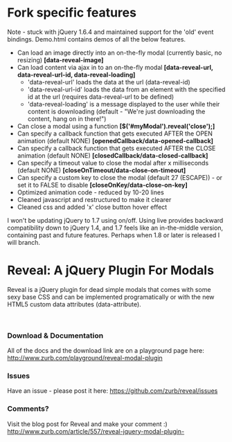 <h1>Fork specific features</h1>
<p>Note - stuck with jQuery 1.6.4 and maintained support for the 'old' event bindings. Demo.html contains demos of all the below features.</p>
<ul>
  <li>Can load an image directly into an on-the-fly modal (currently basic, no resizing) <strong>[data-reveal-image]</strong></li>
  <li>Can load content via ajax in to an on-the-fly modal <strong>[data-reveal-url, data-reveal-url-id, data-reveal-loading]</strong>
    <ul>
      <li>'data-reveal-url' loads the data at the url (data-reveal-id)</li>
      <li>'data-reveal-url-id' loads the data from an element with the specified id at the url (requires data-reveal-url to be defined)</li>
      <li>'data-reveal-loading' is a message displayed to the user while their content is downloading (default - "We're just downloading the content, hang on in there!")</li>
    </ul>
  </li>
  <li>Can close a modal using a function <strong>[$('#myModal').reveal('close');]</strong></li>
  <li>Can specify a callback function that gets executed AFTER the OPEN animation (default NONE) <strong>[openedCallback/data-opened-callback]</strong></li>
  <li>Can specify a callback function that gets executed AFTER the CLOSE animation (default NONE) <strong>[closedCallback/data-closed-callback]</strong></li>
  <li>Can specify a timeout value to close the modal after x milliseconds (default NONE) <strong>[closeOnTimeout/data-close-on-timeout]</strong></li>
  <li>Can specify a custom key to close the modal (default 27 (ESCAPE)) - or set it to FALSE to disable <strong>[closeOnKey/data-close-on-key]</strong></li>
  <li>Optimized animation code - reduced by 10-20 lines</li>
  <li>Cleaned javascript and restructured to make it clearer</li>
  <li>Cleaned css and added 'x' close button hover effect</li>  
</ul>
<p>I won't be updating jQuery to 1.7 using on/off. Using live provides backward compatibility down to jQuery 1.4, and 1.7 feels like an in-the-middle version, containing past and future features. Perhaps when 1.8 or later is released I will branch.</p>
<h1>Reveal: A jQuery Plugin For Modals</h1>
<p>Reveal is a jQuery plugin for dead simple modals that comes with some sexy base CSS and can be implemented programatically or with the new HTML5 custom data attributes (data-attribute).</p><br />
<h3>Download & Documentation </h3>
<p>All of the docs and the download link are on a playground page here: <a href="http://www.zurb.com/playground/reveal-modal-plugin">http://www.zurb.com/playground/reveal-modal-plugin</a></p>

<h3>Issues</h3>
<p>Have an issue - please post it here: <a href="https://github.com/zurb/reveal/issues">https://github.com/zurb/reveal/issues</a></p>

<h3>Comments?</h3>
<p>Visit the blog post for Reveal and make your comment :) <a href="http://www.zurb.com/article/557/reveal-jquery-modal-plugin-">http://www.zurb.com/article/557/reveal-jquery-modal-plugin-</a></p>
